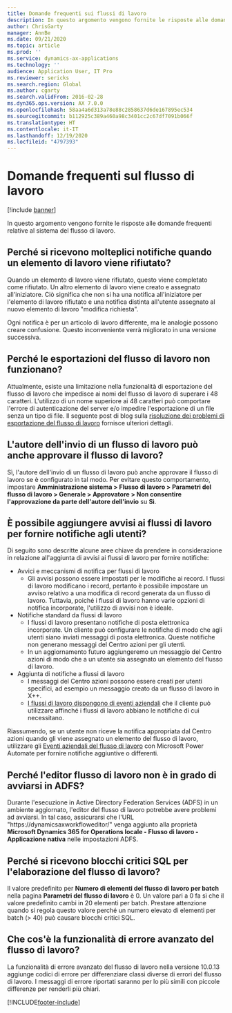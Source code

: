 ```yaml
---
title: Domande frequenti sui flussi di lavoro
description: In questo argomento vengono fornite le risposte alle domande frequenti relative al sistema del flusso di lavoro.
author: ChrisGarty
manager: AnnBe
ms.date: 09/21/2020
ms.topic: article
ms.prod: ''
ms.service: dynamics-ax-applications
ms.technology: ''
audience: Application User, IT Pro
ms.reviewer: sericks
ms.search.region: Global
ms.author: cgarty
ms.search.validFrom: 2016-02-28
ms.dyn365.ops.version: AX 7.0.0
ms.openlocfilehash: 58aa4a6d313a78e88c2858637d6de167895ec534
ms.sourcegitcommit: b112925c389a460a98c3401cc2c67df7091b066f
ms.translationtype: HT
ms.contentlocale: it-IT
ms.lasthandoff: 12/19/2020
ms.locfileid: "4797393"
---
```

# <a name="workflow-faq"></a>Domande frequenti sul flusso di lavoro

[!include [banner](../includes/banner.md)]

In questo argomento vengono fornite le risposte alle domande frequenti relative al sistema del flusso di lavoro.

## <a name="why-are-multiple-notifications-received-when-a-work-item-is-rejected"></a>Perché si ricevono molteplici notifiche quando un elemento di lavoro viene rifiutato?
Quando un elemento di lavoro viene rifiutato, questo viene completato come rifiutato. Un altro elemento di lavoro viene creato e assegnato all'iniziatore. Ciò significa che non si ha una notifica all'iniziatore per l'elemento di lavoro rifiutato e una notifica distinta all'utente assegnato al nuovo elemento di lavoro "modifica richiesta". 

Ogni notifica è per un articolo di lavoro differente, ma le analogie possono creare confusione. Questo inconveniente verrà migliorato in una versione successiva.

## <a name="why-are-my-workflow-exports-failing"></a>Perché le esportazioni del flusso di lavoro non funzionano?
Attualmente, esiste una limitazione nella funzionalità di esportazione del flusso di lavoro che impedisce ai nomi del flusso di lavoro di superare i 48 caratteri. L'utilizzo di un nome superiore ai 48 caratteri può comportare l'errore di autenticazione del server e/o impedire l'esportazione di un file senza un tipo di file. Il seguente post di blog sulla [risoluzione dei problemi di esportazione del flusso di lavoro](https://community.dynamics.com/ax/b/elandaxdynamicsaxupgradesanddevelopment/archive/2019/04/10/workflow-export-troubleshooting) fornisce ulteriori dettagli.

## <a name="can-the-submitter-of-a-workflow-also-approve-the-workflow"></a>L'autore dell'invio di un flusso di lavoro può anche approvare il flusso di lavoro?
Sì, l'autore dell'invio di un flusso di lavoro può anche approvare il flusso di lavoro se è configurato in tal modo. Per evitare questo comportamento, impostare **Amministrazione sistema > Flusso di lavoro > Parametri del flusso di lavoro > Generale > Approvatore > Non consentire l'approvazione da parte dell'autore dell'invio** su **Sì**.

## <a name="can-i-add-alerts-to-workflows-to-provide-notifications-to-users"></a>È possibile aggiungere avvisi ai flussi di lavoro per fornire notifiche agli utenti?
Di seguito sono descritte alcune aree chiave da prendere in considerazione in relazione all'aggiunta di avvisi ai flussi di lavoro per fornire notifiche:
- Avvici e meccanismi di notifica per flussi di lavoro
    - Gli avvisi possono essere impostati per le modifiche ai record. I flussi di lavoro modificano i record, pertanto è possibile impostare un avviso relativo a una modifica di record generata da un flusso di lavoro. Tuttavia, poiché i flussi di lavoro hanno varie opzioni di notifica incorporate, l'utilizzo di avvisi non è ideale.
- Notifiche standard da flussi di lavoro 
    - I flussi di lavoro presentano notifiche di posta elettronica incorporate. Un cliente può configurare le notifiche di modo che agli utenti siano inviati messaggi di posta elettronica. Queste notifiche non generano messaggi del Centro azioni per gli utenti.
    - In un aggiornamento futuro aggiungeremo un messaggio del Centro azioni di modo che a un utente sia assegnato un elemento del flusso di lavoro. 
- Aggiunta di notifiche a flussi di lavoro
    - I messaggi del Centro azioni possono essere creati per utenti specifici, ad esempio un messaggio creato da un flusso di lavoro in X++.
    - [I flussi di lavoro dispongono di eventi aziendali](https://docs.microsoft.com/dynamics365/unified-operations/dev-itpro/business-events/business-events-workflow) che il cliente può utilizzare affinché i flussi di lavoro abbiano le notifiche di cui necessitano.   

Riassumendo, se un utente non riceve la notifica appropriata dal Centro azioni quando gli viene assegnato un elemento del flusso di lavoro, utilizzare gli [Eventi aziendali del flusso di lavoro](https://docs.microsoft.com/dynamics365/unified-operations/dev-itpro/business-events/business-events-workflow) con Microsoft Power Automate per fornire notifiche aggiuntive o differenti.

## <a name="why-is-workflow-editor-not-able-to-start-under-ad-fs"></a>Perché l'editor flusso di lavoro non è in grado di avviarsi in ADFS?
Durante l'esecuzione in Active Directory Federation Services (ADFS) in un ambiente aggiornato, l'editor del flusso di lavoro potrebbe avere problemi ad avviarsi. In tal caso, assicurarsi che l'URL "https://dynamicsaxworkfloweditor/" venga aggiunto alla proprietà **Microsoft Dynamics 365 for Operations locale - Flusso di lavoro - Applicazione nativa** nelle impostazioni ADFS.

## <a name="why-am-i-getting-sql-deadlocks-on-workflow-processing"></a>Perché si ricevono blocchi critici SQL per l'elaborazione del flusso di lavoro? 
Il valore predefinito per **Numero di elementi del flusso di lavoro per batch** nella pagina **Parametri del flusso di lavoro** è 0. Un valore pari a 0 fa sì che il valore predefinito cambi in 20 elementi per batch. Prestare attenzione quando si regola questo valore perché un numero elevato di elementi per batch (> 40) può causare blocchi critici SQL.

## <a name="what-is-the-workflow-enhanced-error-feature"></a>Che cos'è la funzionalità di errore avanzato del flusso di lavoro?
La funzionalità di errore avanzato del flusso di lavoro nella versione 10.0.13 aggiunge codici di errore per differenziare classi diverse di errori del flusso di lavoro. I messaggi di errore riportati saranno per lo più simili con piccole differenze per renderli più chiari.


[!INCLUDE[footer-include](../../../includes/footer-banner.md)]